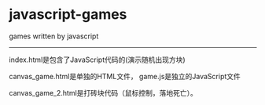 # javascript-games
games written by javascript

***
index.html是包含了JavaScript代码的(演示随机出现方块)

canvas_game.html是单独的HTML文件，
game.js是独立的JavaScript文件

canvas_game_2.html是打砖块代码（鼠标控制，落地死亡）。
